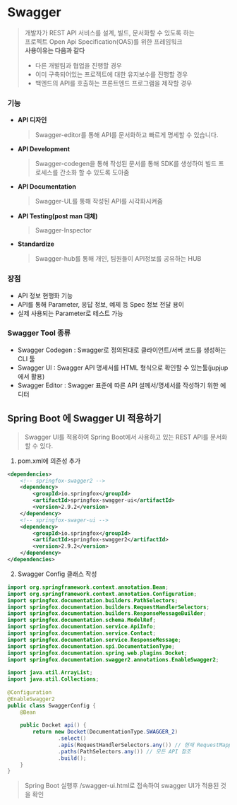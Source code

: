 # Swagger
> 개발자가 REST API 서비스를 설계, 빌드, 문서화할 수 있도록 하는  
> 프로젝트 Open Api Specification(OAS)를 위한 프레임워크   
> **사용이유는 다음과 같다**
>- 다른 개발팀과 협업을 진행할 경우
>- 이미 구축되어있는 프로젝트에 대한 유지보수를 진행할 경우
>- 백엔드의 API를 호출하는 프론트엔드 프로그램을 제작할 경우
### 기능
- **API 디자인**
    >Swagger-editor를 통해 API를 문서화하고 빠르게 명세할 수 있습니다.
- **API Development**
    >Swagger-codegen을 통해 작성된 문서를 통해 SDK를 생성하여 빌드 프로세스를 간소화 할 수 있도록 도아줌
- **API Documentation**
    >Swagger-UL를 통해 작성된 API를 시각화시켜줌
- **API Testing(post man 대체)**
    >Swagger-Inspector 
- **Standardize**
    >Swagger-hub를 통해 개인, 팀원들이 API정보를 공유하는 HUB
### 장점
- API 정보 현행화 기능
- API를 통해 Parameter, 응답 정보, 예제 등 Spec 정보 전달 용이
- 실제 사용되는 Parameter로 테스트 가능
### Swagger Tool 종류
- Swagger Codegen : Swagger로 정의된대로 클라이언트/서버 코드를 생성하는 CLI 툴
- Swagger UI : Swagger API 명세서를 HTML 형식으로 확인할 수 있는툴(jupjup에서 활용)
- Swagger Editor : Swagger 표준에 따른 API 설께서/명세서를 작성하기 위한 에디터

## Spring Boot 에 Swagger UI 적용하기
> Swagger UI를 적용하여 Spring Boot에서 사용하고 있는 REST API를 문서화할 수 있다.

1. pom.xml에 의존성 추가
```xml
<dependencies>
    <!-- springfox-swagger2 -->
    <dependency>
        <groupId>io.springfox</groupId>
        <artifactId>springfox-swagger-ui</artifactId>
        <version>2.9.2</version>
    </dependency>
    <!-- springfox-swager-ui -->
    <dependency>
        <groupId>io.springfox</groupId>
        <artifactId>springfox-swagger2</artifactId>
        <version>2.9.2</version>
    </dependency>
</dependencies>
```
2. Swagger Config 클래스 작성
```java
import org.springframework.context.annotation.Bean;
import org.springframework.context.annotation.Configuration;
import springfox.documentation.builders.PathSelectors;
import springfox.documentation.builders.RequestHandlerSelectors;
import springfox.documentation.builders.ResponseMessageBuilder;
import springfox.documentation.schema.ModelRef;
import springfox.documentation.service.ApiInfo;
import springfox.documentation.service.Contact;
import springfox.documentation.service.ResponseMessage;
import springfox.documentation.spi.DocumentationType;
import springfox.documentation.spring.web.plugins.Docket;
import springfox.documentation.swagger2.annotations.EnableSwagger2;
​
import java.util.ArrayList;
import java.util.Collections;
​
@Configuration
@EnableSwagger2
public class SwaggerConfig {
    @Bean
​
    public Docket api() {
        return new Docket(DocumentationType.SWAGGER_2)
                .select()
                .apis(RequestHandlerSelectors.any()) // 현재 RequestMapping으로 할당된 모든 API 리스트
                .paths(PathSelectors.any()) // 모든 API 참조
                .build();
    }
}
```
>Spring Boot 실행후 /swagger-ui.html로 접속하여 swagger UI가 적용된 것을 확인